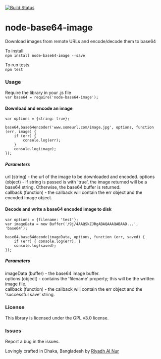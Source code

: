 [![Build Status](https://travis-ci.org/riyadhalnur/node-base64-image.svg?branch=master)](https://travis-ci.org/riyadhalnur/node-base64-image)  

node-base64-image
=================

Download images from remote URLs and encode/decode them to base64

To install  
`npm install node-base64-image --save`  

To run tests  
`npm test`  

### Usage  

Require the library in your .js file  
`var base64 = require('node-base64-image');`  

#### Download and encode an image  
```
var options = {string: true};

base64.base64encoder('www.someurl.com/image.jpg', options, function (err, image) {
    if (err) {
		console.log(err);
	}
    console.log(image);
});
```

##### Parameters  
url (string) - the url of the image to be downloaded and encoded.
options (object) - if string is passed is with 'true', the image returned will be a base64 string. Otherwise, the base64 buffer is returned.  
callback (function) - the callback will contain the err object and the encoded image object.  

#### Decode and write a base64 encoded image to disk  
```  
var options = {filename: 'test'}; 
var imageData = new Buffer('/9j/4AAQSkZJRgABAQAAAQABAAD...', 'base64'); 

base64.base64decode(imageData, options, function (err, saved) {
    if (err) { console.log(err); }  
    console.log(saved);    
});  
```  

##### Paramaters  
imageData (buffer) - the base64 image buffer.  
options (object) - contains the 'filename' property; this will be the written image file.  
callback (function) - the callback will contain the err object and the 'successful save' string. 

### License  
This library is licensed under the GPL v3.0 license.  

### Issues  
Report a bug in the issues.   

Lovingly crafted in Dhaka, Bangladesh by [Riyadh Al Nur](http://blog.verticalaxisbd.com)

